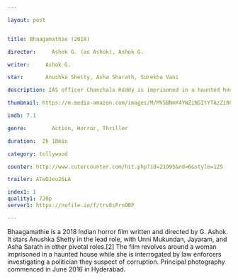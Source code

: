 ```yaml
---

layout: post


title: Bhaagamathie (2018)

director:     Ashok G. (as Ashok), Ashok G.

writer:     Ashok G.

star:       Anushka Shetty, Asha Sharath, Surekha Vani

description: IAS officer Chanchala Reddy is imprisoned in a haunted house, while she is interrogated by law enforcers investigating a politician they suspect of corruption.

thumbnail: https://m.media-amazon.com/images/M/MV5BNmY4YWZiNGItYTAzZi00YzQ3LTg3YTMtZWI2ZjJmYTI5NGIyXkEyXkFqcGdeQXVyNjQ3ODkxMjE@._V1_UX182_CR0,0,182,268_AL__QL50.jpg

imdb: 7.1

genre:        Action, Horror, Thriller

duration:  2h 18min

category: tollywood

counter: http://www.cutercounter.com/hit.php?id=21995&nd=6&style=125

trailer: ATwOJeu26LA

index1: 1
quality1: 720p
server1: https://nofile.io/f/trv8sPrnOBP

---
```


Bhaagamathie is a 2018 Indian horror film written and directed by G. Ashok. It stars Anushka Shetty in the lead role, with Unni Mukundan, Jayaram, and Asha Sarath in other pivotal roles.[2] The film revolves around a woman imprisoned in a haunted house while she is interrogated by law enforcers investigating a politician they suspect of corruption. Principal photography commenced in June 2016 in Hyderabad.